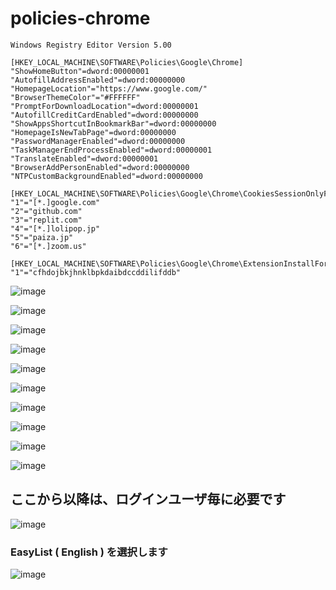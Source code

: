 # policies-chrome

```reg
Windows Registry Editor Version 5.00

[HKEY_LOCAL_MACHINE\SOFTWARE\Policies\Google\Chrome]
"ShowHomeButton"=dword:00000001
"AutofillAddressEnabled"=dword:00000000
"HomepageLocation"="https://www.google.com/"
"BrowserThemeColor"="#FFFFFF"
"PromptForDownloadLocation"=dword:00000001
"AutofillCreditCardEnabled"=dword:00000000
"ShowAppsShortcutInBookmarkBar"=dword:00000000
"HomepageIsNewTabPage"=dword:00000000
"PasswordManagerEnabled"=dword:00000000
"TaskManagerEndProcessEnabled"=dword:00000001
"TranslateEnabled"=dword:00000001
"BrowserAddPersonEnabled"=dword:00000000
"NTPCustomBackgroundEnabled"=dword:00000000

[HKEY_LOCAL_MACHINE\SOFTWARE\Policies\Google\Chrome\CookiesSessionOnlyForUrls]
"1"="[*.]google.com"
"2"="github.com"
"3"="replit.com"
"4"="[*.]lolipop.jp"
"5"="paiza.jp"
"6"="[*.]zoom.us"

[HKEY_LOCAL_MACHINE\SOFTWARE\Policies\Google\Chrome\ExtensionInstallForcelist]
"1"="cfhdojbkjhnklbpkdaibdccddilifddb"

```

![image](https://user-images.githubusercontent.com/1501327/224179695-b7e82aa4-5958-4be6-b2f2-c42df571eac0.png)

![image](https://user-images.githubusercontent.com/1501327/223605237-2589c040-b1b2-4ce0-83aa-974361e22e38.png)

![image](https://user-images.githubusercontent.com/1501327/223605368-797d0465-2c45-421a-ba9f-5f80aa986d5c.png)

![image](https://user-images.githubusercontent.com/1501327/223605430-46018682-5725-4807-85db-be5b6c17e98b.png)

![image](https://user-images.githubusercontent.com/1501327/223605572-d7b93da4-83bd-4157-abfc-20658c222c80.png)

![image](https://user-images.githubusercontent.com/1501327/223605767-198bdb53-9cad-4112-b032-3c72f061ffc0.png)

![image](https://user-images.githubusercontent.com/1501327/224180160-88c13d31-2167-439e-87bf-0987e7972c38.png)

![image](https://user-images.githubusercontent.com/1501327/224196838-efd34a74-c26b-43b7-b64e-b3aa2f0ad5a2.png)

![image](https://user-images.githubusercontent.com/1501327/224196980-74d60792-5d42-4dfc-beb6-d91a925e3791.png)

![image](https://user-images.githubusercontent.com/1501327/223605857-5a61cfb2-96e7-4e5b-8f62-9cc3fed6e468.png)

## ここから以降は、ログインユーザ毎に必要です

![image](https://user-images.githubusercontent.com/1501327/230517033-ce01b252-af9d-4393-96fc-8394630b4185.png)

### EasyList ( English ) を選択します

![image](https://user-images.githubusercontent.com/1501327/230517241-7aff480d-e334-4e18-b829-7c74b3f42f3f.png)

